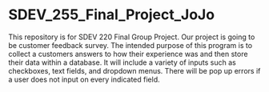 # SDEV_255_Final_Project_JoJo
This repository is for SDEV 220 Final Group Project. Our project is going to be customer feedback survey. 
The intended purpose of this program is to collect a customers answers to how their experience was and then store their data within a database. 
It will include a variety of inputs such as checkboxes, text fields, and dropdown menus. 
There will be pop up errors if a user does not input on every indicated field. 
